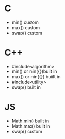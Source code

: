 # C
- min() custom
- max() custom
- swap() custom
# C++
- #include\<algorithm>
- min() or min({})built in
- max() or min({}) buiilt in
- #include\<utility>
- swap() built in
# JS
- Math.min() built in
- Math.max() built in
- swap() custom